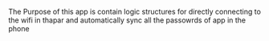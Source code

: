 The Purpose of this app is contain logic structures for directly connecting to the wifi in thapar and automatically sync all the passowrds of app in the phone 

